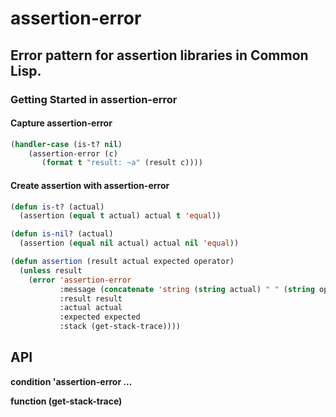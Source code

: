 # assertion-error

## Error pattern for assertion libraries in Common Lisp.

### Getting Started in assertion-error

#### Capture assertion-error
```lisp
(handler-case (is-t? nil)
    (assertion-error (c) 
       (format t "result: ~a" (result c))))
```
#### Create assertion with assertion-error
```lisp
(defun is-t? (actual)
  (assertion (equal t actual) actual t 'equal))

(defun is-nil? (actual)
  (assertion (equal nil actual) actual nil 'equal))

(defun assertion (result actual expected operator)
  (unless result
    (error 'assertion-error
           :message (concatenate 'string (string actual) " " (string operator) " " (string expected))
           :result result
           :actual actual
           :expected expected
           :stack (get-stack-trace))))
```
## API

**condition 'assertion-error ...**

**function (get-stack-trace)**

